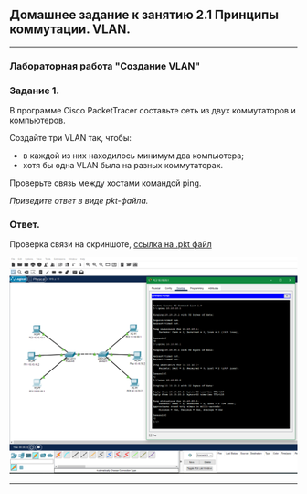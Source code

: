 ## Домашнее задание к занятию 2.1 Принципы коммутации. VLAN.  

---  

### Лабораторная работа "Создание VLAN"
### Задание 1. 

В программе Cisco PacketTracer составьте сеть из двух коммутаторов и компьютеров.

Создайте три VLAN так, чтобы:

- в каждой из них находилось минимум два компьютера;
- хотя бы одна VLAN была на разных коммутаторах.

Проверьте связь между хостами командой ping.

*Приведите ответ в виде pkt-файла.*  

### Ответ.  

Проверка связи на скриншоте, [ссылка на .pkt файл](https://disk.yandex.ru/d/86cm2OkItHSpwg) 

![Проверка связи](pic/2.1.png)    

--- 
